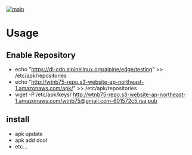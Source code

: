 [![main](https://github.com/wtnb75/alpine-pkg/actions/workflows/main.yml/badge.svg)](https://github.com/wtnb75/alpine-pkg/actions/workflows/main.yml)

# Usage

## Enable Repository

- echo "https://dl-cdn.alpinelinux.org/alpine/edge/testing" >> /etc/apk/repositories
- echo "http://wtnb75-repo.s3-website-ap-northeast-1.amazonaws.com/apk/" >> /etc/apk/repositories
- wget -P /etc/apk/keys/ http://wtnb75-repo.s3-website-ap-northeast-1.amazonaws.com/wtnb75@gmail.com-601572c5.rsa.pub

## install

- apk update
- apk add dool
- etc...
